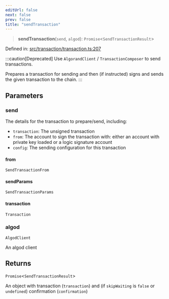 ```yaml
---
editUrl: false
next: false
prev: false
title: "sendTransaction"
---
```


> **sendTransaction**(`send`, `algod`): `Promise`\<`SendTransactionResult`\>

Defined in: [src/transaction/transaction.ts:207](https://github.com/algorandfoundation/algokit-utils-ts/blob/e57e96ab17213653e656688e8d7251c0107554cf/src/transaction/transaction.ts#L207)

:::caution[Deprecated]
Use `AlgorandClient` / `TransactionComposer` to send transactions.

Prepares a transaction for sending and then (if instructed) signs and sends the given transaction to the chain.
:::

## Parameters

### send

The details for the transaction to prepare/send, including:
  * `transaction`: The unsigned transaction
  * `from`: The account to sign the transaction with: either an account with private key loaded or a logic signature account
  * `config`: The sending configuration for this transaction

#### from

`SendTransactionFrom`

#### sendParams

`SendTransactionParams`

#### transaction

`Transaction`

### algod

`AlgodClient`

An algod client

## Returns

`Promise`\<`SendTransactionResult`\>

An object with transaction (`transaction`) and (if `skipWaiting` is `false` or `undefined`) confirmation (`confirmation`)
